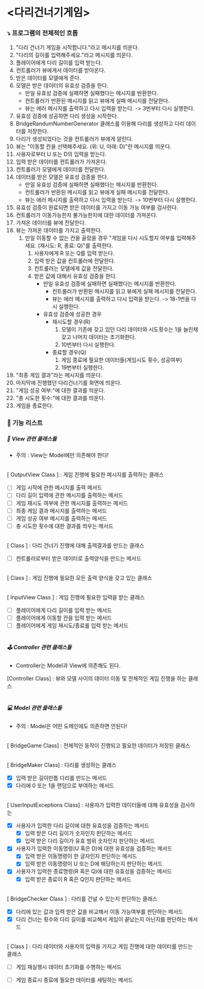 # <다리건너기게임>

### ⤵️ 프로그램의 전체적인 흐름

1. "다리 건너기 게임을 시작합니다."라고 메시지를 띄운다.
2. "다리의 길이를 입력해주세요."라고 메시지를 띄운다.
3. 플레이어에게 다리 길이를 입력 받는다.
4. 컨트롤러가 뷰에게서 데이터를 받아온다.
5. 받은 데이터를 모델에게 준다.
6. 모델은 받은 데이터의 유효성 검증을 한다.
    - 만일 유효성 검증에 실패하면 실패했다는 메시지를 반환한다.
    - 컨트롤러가 반환된 메시지를 읽고 뷰에게 실패 메시지를 전달한다.
    - 뷰는 에러 메시지를 출력하고 다시 입력을 받는다. -> 3번부터 다시 실행한다.
7. 유효성 검증에 성공하면 다리 생성을 시작한다.
8. BridgeRandumNumberGenerator 클래스를 이용해 다리를 생성하고 다리 데이터를 저장한다.
9. 다리가 생성되었다는 것을 컨트롤러가 뷰에게 알린다.
10. 뷰는 "이동할 칸을 선택해주세요. (위: U, 아래: D)"란 메시지를 띄운다.
11. 사용자로부터 U 또는 D의 입력을 받는다.
12. 입력 받은 데이터를 컨트롤러가 가져온다.
13. 컨트롤러가 모델에게 데이터를 전달한다.
14. 데이터를 받은 모델은 유효성 검증을 한다.
    - 만일 유효성 검증에 실패하면 실패했다는 메시지를 반환한다.
    - 컨트롤러가 반환된 메시지를 읽고 뷰에게 실패 메시지를 전달한다.
    - 뷰는 에러 메시지를 출력하고 다시 입력을 받는다. -> 10번부터 다시 실행한다.
15. 유효성 검증이 완료되면 받은 데이터를 가지고 이동 가능 여부를 검사한다.
16. 컨트롤러가 이동가능한지 불가능한지에 대한 데이터를 가져온다.
17. 가져온 데이터를 뷰에 전달한다.
18. 뷰는 가져온 데이터를 가지고 출력한다.
    1. 만일 이동할 수 없는 칸을 골랐을 경우 "게임을 다시 시도할지 여부를 입력해주세요. (재시도: R, 종료: Q)"를 출력한다.
        1. 사용자에게 R 또는 Q를 입력 받는다.
        2. 입력 받은 값을 컨트롤러에 전달한다.
        3. 컨트롤러는 모델에게 값을 전달한다.
        4. 받은 값에 대해서 유효성 검증을 한다.
            - 만일 유효성 검증에 실패하면 실패했다는 메시지를 반환한다.
                - 컨트롤러가 반환된 메시지를 읽고 뷰에게 실패 메시지를 전달한다.
                - 뷰는 에러 메시지를 출력하고 다시 입력을 받는다. -> 18-1번을 다시 실행한다.
            - 유효성 검증에 성공한 경우
                - 재시도할 경우(R)
                    1. 모델이 기존에 갖고 있던 다리 데이터와 시도횟수는 1을 늘린채 갖고 나머지 데이터는 초기화한다.
                    2. 10번부터 다시 실행한다.
                - 종료할 경우(Q)
                    1. 게임 종료에 필요한 데이터들(게임시도 횟수, 성공여부)
                    2. 19번부터 실행한다.
19. "최종 게임 결과"라는 메시지를 띄운다.
20. 마지막에 진행했던 다리건너기를 화면에 띄운다.
21. "게임 성공 여부:"에 대한 결과를 띄운다.
22. "총 시도한 횟수:"에 대한 결과를 띄운다.
23. 게임을 종료한다.

### 📝 기능 리스트

##### 👀 View 관련 클래스들

- 주의 : View는 Model에만 의존해야 한다!
  <br><br>

[ OutputView Class ] : 게임 진행에 필요한 메시지를 출력하는 클래스

- [ ] 게임 시작에 관한 메시지를 출력 메서드
- [ ] 다리 길이 입력에 관한 메시지를 출력하는 메서드
- [ ] 게임 재시도 여부에 관한 메시지를 출력하는 메서드
- [ ] 최종 게임 결과 메시지를 출력하는 메서드
- [ ] 게임 성공 여부 메시지를 출력하는 메서드
- [ ] 총 시도한 횟수에 대한 결과를 띄우는 메서드
  <br><br>

[ Class ] : 다리 건너기 진행에 대해 출력결과를 만드는 클래스

- [ ] 컨트롤러로부터 받은 데이터로 출력양식을 만드는 메서드
  <br><br>

[ Class ] : 게임 진행에 필요한 모든 출력 양식을 갖고 있는 클래스
<br><br>

[ InputView Class ]  : 게임 진행에 필요한 입력을 받는 클래스

- [ ] 플레이어에게 다리 길이를 입력 받는 메서드
- [ ] 플레이어에게 이동할 칸을 입력 받는 메서드
- [ ] 플레이어에게 게임 재시도/종료를 입력 받는 메서드
  <br><br>

##### 🕹 Controller 관련 클래스들

- Controller는 Model과 View에 의존해도 된다.

[Controller Class] : 뷰와 모델 사이의 데이터 이동 및 전체적인 게임 진행을 하는 클래스
<br><br>

##### 💻 Model 관련 클래스들

- 주의 : Model은 어떤 도메인에도 의존하면 안된다!
  <br><br>

[ BridgeGame Class] : 전체적인 동작이 진행되고 필요한 데이터가 저장된 클래스
<br><br>

[ BridgeMaker Class] : 다리를 생성하는 클래스

- [x] 입력 받은 길이만틈 다리를 만드는 메서드
- [x] 다리에 0 또는 1을 랜덤으로 부여하는 메서드
  <br><br>

[ UserInputExceptions Class] : 사용자가 입력한 데이터들에 대해 유효성을 검사하는

- [x] 사용자가 입력한 다리 길이에 대한 유효성을 검증하는 메서드
    - [x] 입력 받은 다리 길이가 숫자인지 판단하는 메서드
    - [x] 입력 받은 다리 길이가 유효 범위 숫자인지 판단하는 메서드
- [x] 사용자가 입력한 이동명령(U 혹은 D)에 대한 유효성을 검증하는 메서드
    - [x] 입력 받은 이동명령이 한 글자인지 판단하는 메서드
    - [x] 입력 받은 이동명령이 U 또는 D에 해당하는지 판단하는 메서드
- [x] 사용자가 입력한 종료명령(R 혹은 Q)에 대한 유효성을 검증하는 메서드
    - [x] 입력 받은 종료이 R 혹은 Q인지 판단하는 메서드
      <br><br>

[ BridgeChecker Class ] : 다리를 건널 수 있는지 판단하는 클래스

- [x] 다리에 있는 값과 입력 받은 값을 비교해서 이동 가능여부를 판단하는 메서드
- [x] 다리 건너는 횟수와 다리 길이를 비교해서 게임이 끝났는지 아닌지를 판단하는 메서드
  <br><br>

[ Class ] : 다리 데이터와 사용자의 입력을 가지고 게임 진행에 대한 데이터를 만드는 클래스

- [ ] 게임 재실행시 데이터 초기화를 수행하는 메서드
- [ ] 게임 종료시 종료에 필요한 데이터를 세팅하는 메서드


